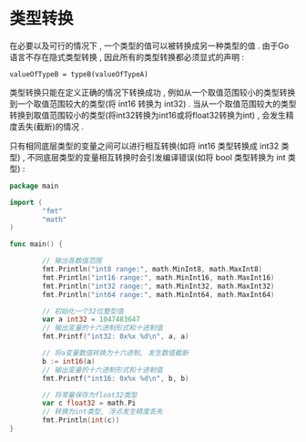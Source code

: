 # 类型转换

在必要以及可行的情况下 , 一个类型的值可以被转换成另一种类型的值 . 由于Go语言不存在隐式类型转换 , 因此所有的类型转换都必须显式的声明 : 

```
valueOfTypeB = typeB(valueOfTypeA)
```

类型转换只能在定义正确的情况下转换成功 , 例如从一个取值范围较小的类型转换到一个取值范围较大的类型\(将 int16 转换为 int32\) . 当从一个取值范围较大的类型转换到取值范围较小的类型\(将int32转换为int16或将float32转换为int\) , 会发生精度丢失\(截断\)的情况 . 

只有相同底层类型的变量之间可以进行相互转换\(如将 int16 类型转换成 int32 类型\) , 不同底层类型的变量相互转换时会引发编译错误\(如将 bool 类型转换为 int 类型\) : 

```go
package main

import (
        "fmt"
        "math"
)

func main() {

        // 输出各数值范围
        fmt.Println("int8 range:", math.MinInt8, math.MaxInt8)
        fmt.Println("int16 range:", math.MinInt16, math.MaxInt16)
        fmt.Println("int32 range:", math.MinInt32, math.MaxInt32)
        fmt.Println("int64 range:", math.MinInt64, math.MaxInt64)

        // 初始化一个32位整型值
        var a int32 = 1047483647
        // 输出变量的十六进制形式和十进制值
        fmt.Printf("int32: 0x%x %d\n", a, a)

        // 将a变量数值转换为十六进制, 发生数值截断
        b := int16(a)
        // 输出变量的十六进制形式和十进制值
        fmt.Printf("int16: 0x%x %d\n", b, b)

        // 将常量保存为float32类型
        var c float32 = math.Pi
        // 转换为int类型, 浮点发生精度丢失
        fmt.Println(int(c))
}
```



